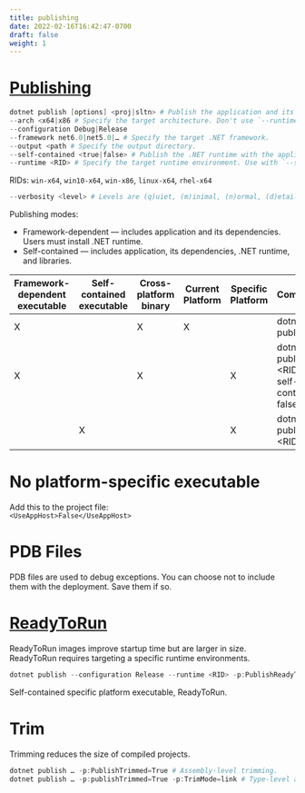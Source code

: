 ```yaml
---
title: publishing
date: 2022-02-16T16:42:47-0700
draft: false 
weight: 1
---
```

# [Publishing](https://docs.microsoft.com/en-us/_net/core/tools/dotnet-publish)
```powershell
dotnet publish [options] <proj|sltn> # Publish the application and its dependencies for hosting.
--arch <x64|x86 # Specify the target architecture. Don't use `--runtime`.
--configuration Debug|Release
--framework net6.0|net5.0|… # Specify the target .NET framework.
--output <path # Specify the output directory.
--self-contained <true|false> # Publish the .NET runtime with the application. Use with `--runtime`.
--runtime <RID> # Specify the target runtime environment. Use with `--self-contained`.
```
RIDs: `win-x64`, `win10-x64`, `win-x86`, `linux-x64`, `rhel-x64`
```powershell
--verbosity <level> # Levels are (q)uiet, (m)inimal, (n)ormal, (d)etailed, (diag)nostic.
```
Publishing modes:
- Framework-dependent — includes application and its dependencies. Users must install .NET runtime.
- Self-contained — includes application, its dependencies, .NET runtime, and libraries.

| Framework-dependent executable | Self-contained executable | Cross-platform binary | Current Platform | Specific Platform | Command                                          |
| ------------------------------ | ------------------------- | --------------------- | ---------------- | ----------------- | ------------------------------------------------ |
| X                              |                           | X                     | X                |                   | dotnet publish                                   |
| X                              |                           | X                     |                  | X                 | dotnet publish -r \<RID\> --self-contained false |
|                                | X                         |                       |                  | X                 | dotnet publish -r \<RID\>                        |

# No platform-specific executable
Add this to the project file:  
`<UseAppHost>False</UseAppHost>`

# PDB Files
PDB files are used to debug exceptions.
You can choose not to include them with the deployment. Save them if so.

# [ReadyToRun](https://docs.microsoft.com/en-us/_net/core/deploying/ready-to-run)
ReadyToRun images improve startup time but are larger in size.
ReadyToRun requires targeting a specific runtime environments.
```powershell
dotnet publish --configuration Release --runtime <RID> -p:PublishReadyToRun=true
```
Self-contained specific platform executable, ReadyToRun.

# Trim
Trimming reduces the size of compiled projects.
```powershell
dotnet publish … -p:PublishTrimmed=True # Assembly-level trimming.
dotnet publish … -p:publishTrimmed=True -p:TrimMode=link # Type-level and member-level trimming.
```
